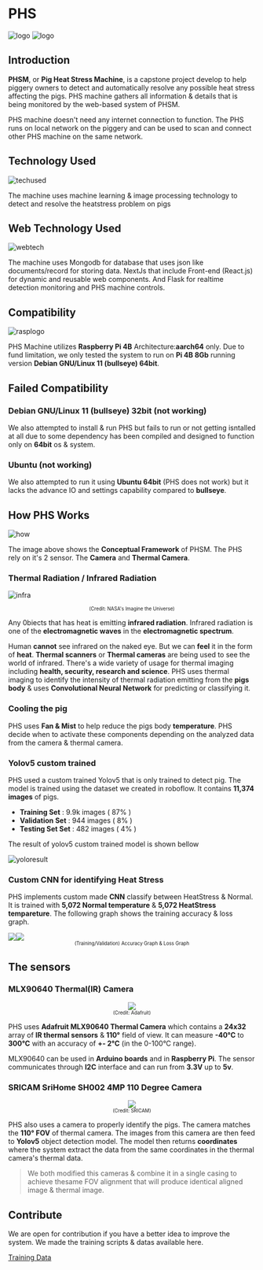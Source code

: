 # PHS

![logo](_media/pig_w_bg.png)
![logo](_media/phsmock.png)

## Introduction
**PHSM**, or **Pig Heat Stress Machine**, is a capstone project develop to help piggery owners to detect and automatically resolve any possible heat stress affecting the pigs. PHS machine gathers all information & details that is being monitored by the web-based system of PHSM.

PHS machine doesn't need any internet connection to function. The PHS runs on local network on the piggery and can be used to scan and connect other PHS machine on the same network.

## Technology Used

![techused](_media/techs.png)

The machine uses machine learning & image processing technology to detect and resolve the heatstress problem on pigs


## Web Technology Used

![webtech](_media/webtech.png)

The machine uses Mongodb for database that uses json like documents/record for storing data. NextJs that include Front-end (React.js) for dynamic and reusable web components. And Flask for realtime detection monitoring and PHS machine controls.


## Compatibility

![rasplogo](_media/rpilogo.png)

PHS Machine utilizes **Raspberry Pi 4B** Architecture:**aarch64** only. Due to fund limitation, we only tested the system to run on **Pi 4B 8Gb** running version **Debian GNU/Linux 11 (bullseye) 64bit**. 

## Failed Compatibility

### **Debian GNU/Linux 11 (bullseye) 32bit** (not working)
We also attempted to install & run PHS but fails to run or not getting isntalled at all due to some dependency has been compiled and designed to function only on **64bit** os & system.

### Ubuntu (not working)
We also attempted to run it using **Ubuntu 64bit** (PHS does not work) but it lacks the advance IO and settings capability compared to **bullseye**.

## How PHS Works

![how](_media/Conceptual.png)

The image above shows the **Conceptual Framework** of PHSM. The PHS rely on it's 2 sensor. The **Camera** and **Thermal Camera**.

### Thermal Radiation / Infrared Radiation

![infra](_media/EMSpec.jpg)

<center>
    <sub><sup>(Credit: NASA's Imagine the Universe)</sup></sub>
</center>

Any 0biects that has heat is emitting **infrared radiation**. Infrared radiation is one of the **electromagnetic waves** in the **electromagnetic spectrum**.

Human **cannot** see infrared on the naked eye. But we can **feel** it in the form of **heat**. **Thermal scanners** or **Thermal cameras** are being used to see the world of infrared. There's a wide variety of usage for thermal imaging including **health, security, research and science**. PHS uses thermal imaging to identify the intensity of thermal radiation emitting from the **pigs body** & uses **Convolutional Neural Network** for predicting or classifying it.

### Cooling the pig

PHS uses **Fan & Mist** to help reduce the pigs body **temperature**. PHS decide when to activate these components depending on the analyzed data from the camera & thermal camera.

### Yolov5 custom trained

PHS used a custom trained Yolov5 that is only trained to detect pig. The model is trained using the dataset we created in roboflow. It contains **11,374 images** of pigs. 

- **Training Set** : 9.9k images ( 87% )
- **Validation Set** : 944 images ( 8% )
- **Testing Set Set** : 482 images ( 4% )

The result of yolov5 custom trained model is shown bellow

![yoloresult](_media/results.png)

### Custom CNN for identifying **Heat Stress**

PHS implements custom made **CNN** classify between HeatStress & Normal. It is trained with **5,072 Normal temperature** & **5,072 HeatStress tempareture**. The following graph shows the training accuracy & loss graph.

<center>
    <div style="display:flex; justify-content : evenly">
        <img src="https://senpai-coders.github.io/CAPSTONE-PHS-Machine/_media/accugraph.png">
        <img src="https://senpai-coders.github.io/CAPSTONE-PHS-Machine/_media/lossgraph.png">    
    </div>
</center>

<center>
    <sub><sup>(Training/Validation) Accuracy Graph & Loss Graph</sup></sub>
</center>

## The sensors

### MLX90640 Thermal(IR) Camera

<center>
    <img src="https://senpai-coders.github.io/CAPSTONE-PHS-Machine/_media/MLX90640.png">
</center>

<center>
    <sub><sup>(Credit: Adafruit)</sup></sub>
</center>

PHS uses **Adafruit MLX90640 Thermal Camera** which contains a **24x32** array of **IR thermal sensors** & **110°** field of view. It can measure **-40°C** to **300°C** with an accuracy of **+- 2°C** (in the 0-100°C range).

MLX90640 can be used in **Arduino boards** and in **Raspberry Pi**. The sensor communicates through **I2C** interface and can run from **3.3V** up to **5v**.

### SRICAM SriHome SH002 4MP 110 Degree Camera

<center>
    <img src="https://senpai-coders.github.io/CAPSTONE-PHS-Machine/_media/SRICAM.png">
</center>

<center>
    <sub><sup>(Credit: SRICAM)</sup></sub>
</center>

PHS also uses a camera to properly identify the pigs. The camera matches the **110° FOV** of thermal camera. The images from this camera are then feed to **Yolov5** object detection model. The model then returns **coordinates** where the system extract the data from the same coordinates in the thermal camera's thermal data.

> We both modified this cameras & combine it in a single casing to achieve thesame FOV alignment that will produce identical aligned image & thermal image.

## Contribute

We are open for contribution if you have a better idea to improve the system. We made the training scripts & datas available here. 

[Training Data](https://drive.google.com/drive/folders/1ySqsormrxzi2GBUkpTLrFrfWuoy8u3lo?usp=sharing)
